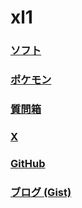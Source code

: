 # xl1

### [ソフト](/xl1/software)

### [ポケモン](/xl1/pokemon)

### [質問箱](何もしてないに100の質問)

### [X](https://x.com/xl1blue)

### [GitHub](https://github.com/xl1)

### [ブログ (Gist)](https://gist.github.com/xl1)
